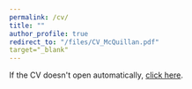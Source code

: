 ```yaml
---
permalink: /cv/
title: ""
author_profile: true
redirect_to: "/files/CV_McQuillan.pdf"
target="_blank"
---
```

<script>
    window.onload = function() {
        window.open("/files/CV_McQuillan.pdf", "_blank");
    };
</script>
If the CV doesn't open automatically, [click here](/files/CV_McQuillan.pdf).